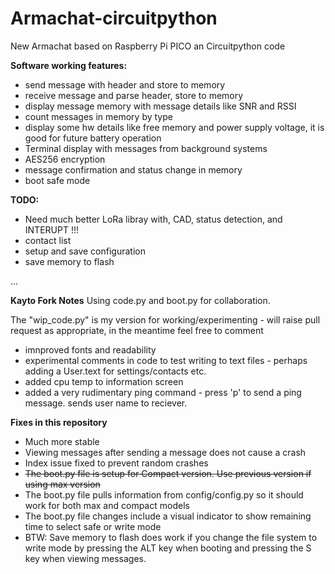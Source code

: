 # Armachat-circuitpython
New Armachat based on Raspberry Pi PICO an Circuitpython code

**Software working features:**

- send message with header and store to memory
- receive message and parse header, store to memory
- display message memory with message details like SNR and RSSI
- count messages in memory by type
- display some hw details like free memory and power supply voltage, it is good for future battery operation
- Terminal display with messages from background systems
- AES256 encryption
- message confirmation and status change in memory
- boot safe mode


**TODO:**

- Need much better LoRa libray with, CAD, status detection, and INTERUPT !!!
- contact list
- setup and save configuration
- save memory to flash

...

**Kayto Fork Notes**
Using code.py and boot.py for collaboration.

The "wip_code.py" is my version for working/experimenting -  will raise pull request as appropriate, in the meantime feel free to comment
- imnproved fonts and readability
- experimental comments in code to test writing to text files - perhaps adding a User.text for settings/contacts etc.
- added cpu temp to information screen
- added a very rudimentary ping command - press 'p' to send a ping message. sends user name to reciever.

**Fixes in this repository**

- Much more stable
- Viewing messages after sending a message does not cause a crash
- Index issue fixed to prevent random crashes
- ~~The boot.py file is setup for Compact version. Use previous version if using max version~~
- The boot.py file pulls information from config/config.py so it should work for both max and compact models
- The boot.py file changes include a visual indicator to show remaining time to select safe or write mode
- BTW: Save memory to flash does work if you change the file system to write mode by pressing the ALT key when booting and pressing the S key when viewing messages.
